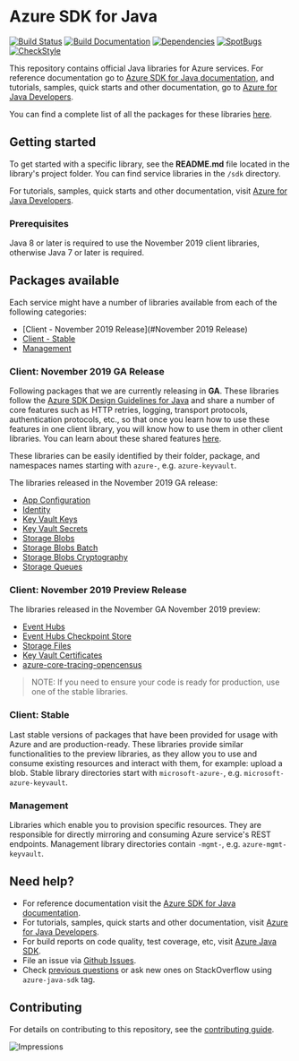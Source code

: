 # Azure SDK for Java

[![Build Status](https://dev.azure.com/azure-sdk/public/_apis/build/status/17?branchName=master)](https://dev.azure.com/azure-sdk/public/_build/latest?definitionId=17) [![Build Documentation](https://img.shields.io/badge/documentation-published-blue.svg)](https://azuresdkartifacts.blob.core.windows.net/azure-sdk-for-java/index.html) [![Dependencies](https://img.shields.io/badge/dependencies-analyzed-blue.svg)](https://azuresdkartifacts.blob.core.windows.net/azure-sdk-for-java/staging/dependencies.html) [![SpotBugs](https://img.shields.io/badge/SpotBugs-Clean-success.svg)](https://azuresdkartifacts.blob.core.windows.net/azure-sdk-for-java/staging/spotbugsXml.html) [![CheckStyle](https://img.shields.io/badge/CheckStyle-Clean-success.svg)](https://azuresdkartifacts.blob.core.windows.net/azure-sdk-for-java/staging/checkstyle-aggregate.html)


This repository contains official Java libraries for Azure services. For reference documentation go to [Azure SDK for Java documentation](http://aka.ms/java-docs), and tutorials, samples, quick starts and other documentation, go to [Azure for Java Developers](https://docs.microsoft.com/java/azure/).

You can find a complete list of all the packages for these libraries [here](packages.md).

## Getting started

To get started with a specific library, see the **README.md** file located in the library's project folder. You can find service libraries in the `/sdk` directory.

For tutorials, samples, quick starts and other documentation, visit [Azure for Java Developers](https://docs.microsoft.com/java/azure/).

### Prerequisites
Java 8 or later is required to use the November 2019 client libraries, otherwise Java 7 or later is required.

## Packages available
Each service might have a number of libraries available from each of the following categories:

* [Client - November 2019 Release](#November 2019 Release)
* [Client - Stable](#Client-Stable)
* [Management](#Management)

### Client: November 2019 GA Release
Following packages that we are currently releasing in **GA**. These libraries follow the [Azure SDK Design Guidelines for Java](https://azure.github.io/azure-sdk/java/guidelines/) and share a number of core features such as HTTP retries, logging, transport protocols, authentication protocols, etc., so that once you learn how to use these features in one client library, you will know how to use them in other client libraries. You can learn about these shared features [here](core). 

These libraries can be easily identified by their folder, package, and namespaces names starting with `azure-`, e.g. `azure-keyvault`.

The libraries released in the November 2019 GA release:
- [App Configuration](sdk/appconfiguration/azure-data-appconfiguration/README.md)
- [Identity](sdk/identity/azure-identity/README.md)
- [Key Vault Keys](sdk/keyvault/azure-security-keyvault-keys/README.md)
- [Key Vault Secrets](sdk/keyvault/azure-security-keyvault-secrets/README.md)
- [Storage Blobs](sdk/storage/azure-storage-blob/README.md)
- [Storage Blobs Batch](sdk/storage/azure-storage-blob-batch/README.md)
- [Storage Blobs Cryptography](sdk/storage/azure-storage-blob-cryptography/README.md)
- [Storage Queues](sdk/storage/azure-storage-queue/README.md)

### Client: November 2019 Preview Release
The libraries released in the November GA November 2019 preview:

- [Event Hubs](sdk/eventhubs/azure-messaging-eventhubs/README.md)
- [Event Hubs Checkpoint Store](sdk/eventhubs/azure-messaging-eventhubs-checkpointstore-blob/README.md)
- [Storage Files](sdk/storage/azure-storage-file/README.md)
- [Key Vault Certificates](sdk/keyvault/azure-security-keyvault-certificates/README.md)
- [azure-core-tracing-opencensus](sdk/core/azure-core-tracing-opencensus/README.md)

>NOTE: If you need to ensure your code is ready for production, use one of the stable libraries.

### Client: Stable
Last stable versions of packages that have been provided for usage with Azure and are production-ready. These libraries provide similar functionalities to the preview libraries, as they allow you to use and consume existing resources and interact with them, for example: upload a blob. Stable library directories start with `microsoft-azure-`, e.g. `microsoft-azure-keyvault`.

### Management
Libraries which enable you to provision specific resources. They are responsible for directly mirroring and consuming Azure service's REST endpoints. Management library directories contain `-mgmt-`, e.g. `azure-mgmt-keyvault`.

## Need help?
* For reference documentation visit the [Azure SDK for Java documentation](http://aka.ms/java-docs).
* For tutorials, samples, quick starts and other documentation, visit [Azure for Java Developers](https://docs.microsoft.com/java/azure/).
* For build reports on code quality, test coverage, etc, visit [Azure Java SDK](https://azuresdkartifacts.blob.core.windows.net/azure-sdk-for-java/index.html).
* File an issue via [Github Issues](https://github.com/Azure/azure-sdk-for-java/issues/new/choose).
* Check [previous questions](https://stackoverflow.com/questions/tagged/azure-java-sdk) or ask new ones on StackOverflow using `azure-java-sdk` tag.

## Contributing
For details on contributing to this repository, see the [contributing guide](CONTRIBUTING.md).

![Impressions](https://azure-sdk-impressions.azurewebsites.net/api/impressions/azure-sdk-for-java%2FREADME.png)
